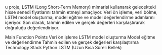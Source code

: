 u proje, LSTM (Long Short-Term Memory) mimarisi kullanarak gelecekteki hisse senedi fiyatlarını tahmin etmeyi amaçlıyor. Veri ön işleme, veri bölme, LSTM model oluşturma, model eğitme ve model değerlendirme adımlarını içeriyor. Son olarak, tahmin edilen ve gerçek değerleri karşılaştırarak doğruluğu değerlendiriyor.

Main Function Points
Veri ön işleme
LSTM model oluşturma
Model eğitme ve değerlendirme
Tahmin edilen ve gerçek değerleri karşılaştırma
Technology Stack
Python
LSTM (Uzun Kısa Süreli Bellek)
